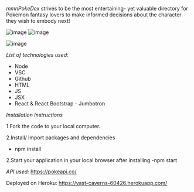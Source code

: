 *mmnPokeDex* strives to be the most entertaining- yet valuable directory for Pokemon fantasy lovers to make informed decisions about the character they wish to embody next!

![image](https://user-images.githubusercontent.com/83613888/123327824-d4b4b780-d508-11eb-8940-58a6e413211a.png)
![image](https://user-images.githubusercontent.com/83613888/123327934-f4e47680-d508-11eb-93ab-dae9107006c7.png)

![image](https://user-images.githubusercontent.com/83613888/123327890-e5fdc400-d508-11eb-954e-980f4645931e.png)

*List of technologies used:*
-  Node 
-  VSC
-  Github
-  HTML
-  JS
-  JSX
-  React & React Bootstrap - Jumbotron


*Installation Instructions* 

1.Fork the code to your local computer.

2.Install/ import packages and dependencies
   - npm install

2.Start your application in your local browser after installing
    -npm start
    
*API used:* 
https://pokeapi.co/

Deployed on Heroku:
https://vast-caverns-60426.herokuapp.com/
